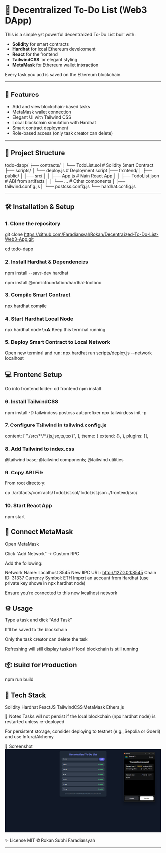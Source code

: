 # 🧾 Decentralized To-Do List (Web3 DApp)

This is a simple yet powerful decentralized To-Do List built with:

- **Solidity** for smart contracts
- **Hardhat** for local Ethereum development
- **React** for the frontend
- **TailwindCSS** for elegant styling
- **MetaMask** for Ethereum wallet interaction

Every task you add is saved on the Ethereum blockchain.

---

## 🚀 Features

- Add and view blockchain-based tasks
- MetaMask wallet connection
- Elegant UI with Tailwind CSS
- Local blockchain simulation with Hardhat
- Smart contract deployment
- Role-based access (only task creator can delete)

---

## 📂 Project Structure

todo-dapp/
├── contracts/
│ └── TodoList.sol # Solidity Smart Contract
├── scripts/
│ └── deploy.js # Deployment script
├── frontend/
│ ├── public/
│ ├── src/
│ │ ├── App.js # Main React App
│ │ ├── TodoList.json # ABI from artifacts
│ │ └── ... # Other components
│ ├── tailwind.config.js
│ └── postcss.config.js
└── hardhat.config.js

---

## 🛠 Installation & Setup

### 1. Clone the repository

git clone https://github.com/FaradiansyahRokan/Decentralized-To-Do-List-Web3-App.git

cd todo-dapp
### 2. Install Hardhat & Dependencies

npm install --save-dev hardhat

npm install @nomicfoundation/hardhat-toolbox

### 3. Compile Smart Contract
npx hardhat compile
### 4. Start Hardhat Local Node

npx hardhat node 
\n⚠️ Keep this terminal running

### 5. Deploy Smart Contract to Local Network
Open new terminal and run:
npx hardhat run scripts/deploy.js --network localhost

## 💻 Frontend Setup
Go into frontend folder:
cd frontend
npm install

### 6. Install TailwindCSS

npm install -D tailwindcss postcss autoprefixer
npx tailwindcss init -p

### 7. Configure Tailwind in tailwind.config.js

content: [
  "./src/**/*.{js,jsx,ts,tsx}",
],
theme: {
  extend: {},
},
plugins: [],

### 8. Add Tailwind to index.css

@tailwind base;
@tailwind components;
@tailwind utilities;

### 9. Copy ABI File
From root directory:

cp ./artifacts/contracts/TodoList.sol/TodoList.json ./frontend/src/

### 10. Start React App
npm start

## 🦊 Connect MetaMask
Open MetaMask

Click “Add Network” → Custom RPC

Add the following:

Network Name: Localhost 8545
New RPC URL: http://127.0.0.1:8545
Chain ID: 31337
Currency Symbol: ETH
Import an account from Hardhat (use private key shown in npx hardhat node)

Ensure you’re connected to this new localhost network

## ⚙️ Usage
Type a task and click “Add Task”

It’ll be saved to the blockchain

Only the task creator can delete the task

Refreshing will still display tasks if local blockchain is still running

## 📦 Build for Production

npm run build

## 🧠 Tech Stack
Solidity
Hardhat
ReactJS
TailwindCSS
MetaMask
Ethers.js

🔐 Notes
Tasks will not persist if the local blockchain (npx hardhat node) is restarted unless re-deployed

For persistent storage, consider deploying to testnet (e.g., Sepolia or Goerli) and use Infura/Alchemy

📸 Screenshot
![Preview](frontend/src/image.png)

✨ License
MIT © Rokan Subhi Faradiansyah

---

